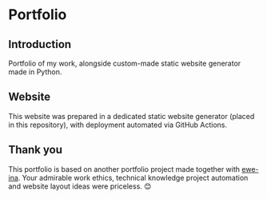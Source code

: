 # Portfolio

## Introduction

Portfolio of my work, alongside custom-made static website generator made in Python.

## Website

This website was prepared in a dedicated static website generator (placed in this repository), with deployment automated via GitHub Actions.

## Thank you

This portfolio is based on another portfolio project made together with [ewe-ina](https://github.com/ewe-ina). Your admirable work ethics, technical knowledge project automation and website layout ideas were priceless. 😊